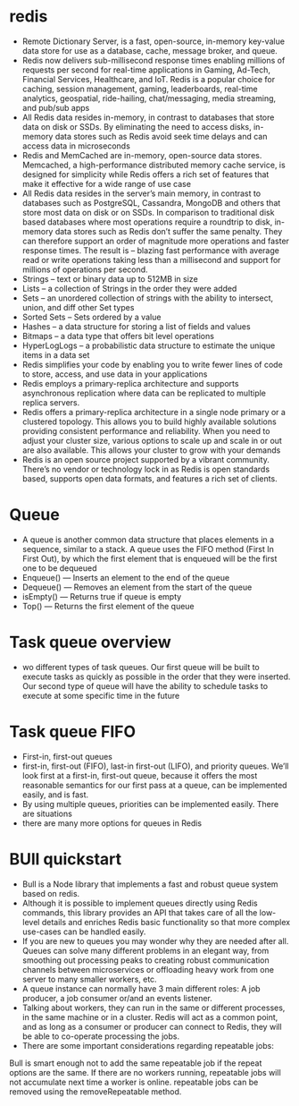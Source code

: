 # redis
* Remote Dictionary Server, is a fast, open-source, in-memory key-value data store for use as a database, cache, message broker, and queue.
* Redis now delivers sub-millisecond response times enabling millions of requests per second for real-time applications in Gaming, Ad-Tech, Financial Services, Healthcare, and IoT. Redis is a popular choice for caching, session management, gaming, leaderboards, real-time analytics, geospatial, ride-hailing, chat/messaging, media streaming, and pub/sub apps
* All Redis data resides in-memory, in contrast to databases that store data on disk or SSDs. By eliminating the need to access disks, in-memory data stores such as Redis avoid seek time delays and can access data in microseconds
* Redis and MemCached are in-memory, open-source data stores. Memcached, a high-performance distributed memory cache service, is designed for simplicity while Redis offers a rich set of features that make it effective for a wide range of use case
* All Redis data resides in the server’s main memory, in contrast to databases such as PostgreSQL, Cassandra, MongoDB and others that store most data on disk or on SSDs. In comparison to traditional disk based databases where most operations require a roundtrip to disk, in-memory data stores such as Redis don’t suffer the same penalty. They can therefore support an order of magnitude more operations and faster response times. The result is – blazing fast performance with average read or write operations taking less than a millisecond and support for millions of operations per second.
* Strings – text or binary data up to 512MB in size
* Lists – a collection of Strings in the order they were added
* Sets – an unordered collection of strings with the ability to intersect, union, and diff other Set types
* Sorted Sets – Sets ordered by a value
* Hashes – a data structure for storing a list of fields and values
* Bitmaps – a data type that offers bit level operations
* HyperLogLogs – a probabilistic data structure to estimate the unique items in a data set
* Redis simplifies your code by enabling you to write fewer lines of code to store, access, and use data in your applications
* Redis employs a primary-replica architecture and supports asynchronous replication where data can be replicated to multiple replica servers.
* Redis offers a primary-replica architecture in a single node primary or a clustered topology. This allows you to build highly available solutions providing consistent performance and reliability. When you need to adjust your cluster size, various options to scale up and scale in or out are also available. This allows your cluster to grow with your demands
* Redis is an open source project supported by a vibrant community. There’s no vendor or technology lock in as Redis is open standards based, supports open data formats, and features a rich set of clients.
# Queue
* A queue is another common data structure that places elements in a sequence, similar to a stack. A queue uses the FIFO method (First In First Out), by which the first element that is enqueued will be the first one to be dequeued
* Enqueue() — Inserts an element to the end of the queue
* Dequeue() — Removes an element from the start of the queue
* isEmpty() — Returns true if queue is empty
* Top() — Returns the first element of the queue

# Task queue overview
* wo different types of task queues. Our first queue
will be built to execute tasks as quickly as possible in the order that they were inserted.
Our second type of queue will have the ability to schedule tasks to execute at some
specific time in the future
# Task queue FIFO
* First-in, first-out queues
* first-in, first-out (FIFO), last-in first-out (LIFO), and priority queues.
We’ll look first at a first-in, first-out queue, because it offers the most reasonable
semantics for our first pass at a queue, can be implemented easily, and is fast.
* By using multiple queues, priorities can be implemented easily. There are situations
* there are many more options for queues in Redis

# BUll quickstart
* Bull is a Node library that implements a fast and robust queue system based on redis.
* Although it is possible to implement queues directly using Redis commands, this library provides an API that takes care of all the low-level details and enriches Redis basic functionality so that more complex use-cases can be handled easily.
* If you are new to queues you may wonder why they are needed after all. Queues can solve many different problems in an elegant way, from smoothing out processing peaks to creating robust communication channels between microservices or offloading heavy work from one server to many smaller workers, etc.
* A queue instance can normally have 3 main different roles: A job producer, a job consumer or/and an events listener.
* Talking about workers, they can run in the same or different processes, in the same machine or in a cluster. Redis will act as a common point, and as long as a consumer or producer can connect to Redis, they will be able to co-operate processing the jobs.
* There are some important considerations regarding repeatable jobs:

Bull is smart enough not to add the same repeatable job if the repeat options are the same. 
If there are no workers running, repeatable jobs will not accumulate next time a worker is online.
repeatable jobs can be removed using the removeRepeatable method.